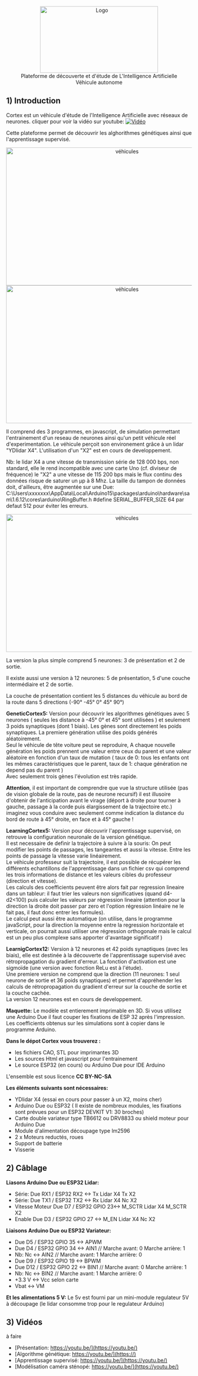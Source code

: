 
<br/>
<p align="center">
   <a href="https://github.com/GSDevelop-04/Cortex">
    <img src="Images/image.jpg" alt="Logo" width="320" height="180">
   </a>
   <br/>
   Plateforme de découverte et d'étude de L'Intelligence Artificielle<br/>
   Véhicule autonome 
</p>


##    1) Introduction

Cortex est un véhicule d'étude de l'Intelligence Artificielle avec réseaux de neurones.
cliquer pour voir la vidéo sur youtube:
[![Vidéo](https://github.com/GSDevelop-04/Cortex/blob/main/Images/presentation.jpg)](https://youtu.be/U6bnyhtQa3g)

Cette plateforme permet de découvrir les alghorithmes génétiques ainsi que l'apprentissage supervisé.

<p align="center">
 <a href="https://github.com/GSDevelop-04/RaceMini">
    <img src="Images/GeneticCortex.png" alt="véhicules" width="640" height="373">
    <img src="Images/LearningCortex.png" alt="véhicules" width="640" height="373">
 </a>
</p>

Il comprend des 3 programmes, en javascript, de simulation permettant l'entrainement d'un reseau de neurones ainsi qu'un petit véhicule réel d'experimentation.
Le véhicule perçoit son environement grâce à un lidar "YDlidar X4". L'utilisation d'un "X2" est en cours de developpement.

Nb: le lidar X4 a une vitesse de transmission série de 128 000 bps, non standard, elle le rend incompatible avec une carte Uno (cf. diviseur de fréquence) le "X2" a une vitesse de 115 200 bps mais le flux continu des données risque de saturer un µp à 8 Mhz. La taille du tampon de données doit, d'ailleurs, être augmentée sur une Due: C:\Users\xxxxxxx\AppData\Local\Arduino15\packages\arduino\hardware\sam\1.6.12\cores\arduino\RingBuffer.h #define SERIAL_BUFFER_SIZE 64 par defaut 512 pour éviter les erreurs.


<p align="center">
 <a href="https://github.com/GSDevelop-04/RaceMini">
    <img src="Images/modele.jpg" alt="véhicules" width="640" height="373">
 </a>
</p>

La version la plus simple comprend 5 neurones: 3 de présentation et 2 de sortie.

Il existe aussi une version à 12 neurones: 5 de présentation, 5 d'une couche intermédiaire et 2 de sortie.
 
La couche de présentation contient les 5 distances du véhicule au bord de la route dans 5 directions (-90° -45° 0° 45° 90°)

**GeneticCortex5:** Version pour découvrir les algorithmes génétiques avec 5 neurones ( seules les distance à -45° 0° et 45° sont utilisées ) et seulement 3 poids synaptiques (dont 1 biais).  Les gènes sont directement les poids synaptiques. La premiere génération utilise des poids générés aléatoirement.<br/>
Seul le véhicule de tête voiture peut se reproduire, A chaque nouvelle génération les poids prennent une valeur entre ceux du parent et une valeur aléatoire en fonction d'un taux de mutation ( taux de 0: tous les enfants ont les mêmes caractéristiques que le parent, taux de 1: chaque génération ne depend pas du parent )<br/>
Avec seulement trois gènes l'évolution est très rapide.

**Attention**, il est important de comprendre que vue la structure utilisée (pas de vision globale de la route, pas de neurone recursif) il est illusoire d'obtenir de l'anticipation avant le virage (déport à droite pour tourner à gauche, passage à la corde puis élargissement de la trajectoire etc.) imaginez vous conduire avec seulement comme indication la distance du bord de route à 45° droite, en face et à 45° gauche !

**LearningCortex5:** Version pour découvrir l'apprentissage supervisé, on retrouve la configuration neuronale de la version génétique.<br/>
Il est necessaire de definir la trajectoire à suivre à la souris: On peut modifier les points de passages, les tangeantes et aussi la vitesse. Entre les points de passage la vitesse varie linéairement.<br/>
Le véhicule professeur suit la trajectoire, il est possible de récupérer les différents echantillons de l'apprentissage dans un fichier csv qui comprend les trois informations de distance et les valeurs cibles du professeur (direction et vitesse).<br/>
Les calculs des coefficients peuvent être alors fait par regression lineaire dans un tableur: il faut trier les valeurs non significatives (quand d4-d2<100) puis calculer les valeurs par régression lineaire (attention pour la direction la droite doit passer par zero et l'option régression linéaire ne le fait pas, il faut donc entrer les formules).<br/>
Le calcul peut aussi être automatique (on utilise, dans le programme javaScript, pour la direction la moyenne entre la regression horizontale et verticale, on pourrait aussi utiliser une régression orthogonale mais le calcul est un peu plus complexe sans apporter d'avantage significatif )

**LearnigCortex12:** Version à 12 neurones et 42 poids synaptiques (avec les biais), elle est destinée à la découverte de l'apprentissage supervisé avec rétropropagation du gradient d'erreur. La fonction d'activation est une sigmoïde (une version avec fonction ReLu est à l'étude).<br/>
Une premiere version ne comprend que la direction (11 neurones: 1 seul neurone de sortie et 36 poids synaptiques) et permet d'appréhender les calculs de rétropropagation du gradient d'erreur sur la couche de sortie et la couche cachée.<br/>
La version 12 neurones est en cours de developpement.

**Maquette:** Le modèle est entierement imprimable en 3D. Si vous utilisez une Arduino Due il faut couper les fixations de ESP 32 après l'impression. Les coefficients obtenus sur les simulations sont à copier dans le programme Arduino.

**Dans le dépot Cortex vous trouverez :**

* les fichiers CAO, STL pour imprimantes 3D
* Les sources Html et javascript pour l'entrainement
* Le source ESP32 (en cours) ou Arduino Due pour IDE Arduino


L'ensemble est sous licence **CC BY-NC-SA**

**Les éléments suivants sont nécessaires:**

* YDlidar X4 (essai en cours pour passer à un X2, moins cher)
* Arduino Due ou ESP32 ( Il existe de nombreux modules, les fixations sont prévues pour un ESP32 DEVKIT V1: 30 broches)
* Carte double variateur type TB6612 ou DRV8833 ou shield moteur pour Arduino Due
* Module d'alimentation découpage type lm2596
* 2 x Moteurs reductés, roues
* Support de batterie
* Visserie


##    2) Câblage

**Liasons Arduino Due ou ESP32 Lidar:**  
* Série: Due RX1 / ESP32 RX2           <-> Tx Lidar X4 Tx X2
* Série: Due TX1 / ESP32 TX2           <-> Rx Lidar X4 Nc X2
* Vitesse Moteur Due D7 / ESP32 GPIO 23<-> M_SCTR Lidar X4 M_SCTR X2
* Enable Due D3 / ESP32 GPIO 27        <-> M_EN Lidar X4 Nc X2

**Liaisons Arduino Due ou ESP32 Variateur:**  
* Due D5 /  ESP32 GPIO 35 <-> APWM 
* Due D4 /  ESP32 GPIO 34 <-> AIN1  // Marche avant: 0 Marche arrière: 1  
* Nb: Nc                  <-> AIN2                          // Marche avant: 1 Marche arrière: 0
* Due D9 /  ESP32 GPIO 19 <-> BPWM 
* Due D12 / ESP32 GPIO 22 <-> BIN1  // Marche avant: 0 Marche arrière: 1
* Nb: Nc                  <-> BIN2                             // Marche avant: 1 Marche arrière: 0
* +3.3 V                  <-> Vcc selon carte
* Vbat                    <-> VM				

**Et les alimentations 5 V:** Le 5v est fourni par un mini-module regulateur 5V à découpage (le lidar consomme trop pour le regulateur Arduino) 


##   3) Vidéos

à faire
* [Présentation: https://youtu.be/](https://youtu.be/)
* [Algorithme génétique: https://youtu.be/](https://)
* [Apprentissage supervisé: https://youtu.be/](https://youtu.be/)
* [Modélisation caméra sténopé: https://youtu.be/](https://youtu.be/)





